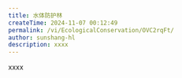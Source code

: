 ```yaml
---
title: 水体防护林
createTime: 2024-11-07 00:12:49
permalink: /vi/EcologicalConservation/OVC2rqFt/
author: sunshang-hl
description: xxxx
---
```


xxxx